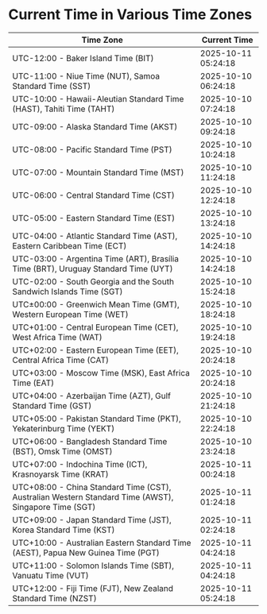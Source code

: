 # Current Time in Various Time Zones

| Time Zone | Current Time |
|-----------|--------------|
| UTC-12:00 - Baker Island Time (BIT) | 2025-10-11 05:24:18 |
| UTC-11:00 - Niue Time (NUT), Samoa Standard Time (SST) | 2025-10-10 06:24:18 |
| UTC-10:00 - Hawaii-Aleutian Standard Time (HAST), Tahiti Time (TAHT) | 2025-10-10 07:24:18 |
| UTC-09:00 - Alaska Standard Time (AKST) | 2025-10-10 09:24:18 |
| UTC-08:00 - Pacific Standard Time (PST) | 2025-10-10 10:24:18 |
| UTC-07:00 - Mountain Standard Time (MST) | 2025-10-10 11:24:18 |
| UTC-06:00 - Central Standard Time (CST) | 2025-10-10 12:24:18 |
| UTC-05:00 - Eastern Standard Time (EST) | 2025-10-10 13:24:18 |
| UTC-04:00 - Atlantic Standard Time (AST), Eastern Caribbean Time (ECT) | 2025-10-10 14:24:18 |
| UTC-03:00 - Argentina Time (ART), Brasília Time (BRT), Uruguay Standard Time (UYT) | 2025-10-10 14:24:18 |
| UTC-02:00 - South Georgia and the South Sandwich Islands Time (SGT) | 2025-10-10 15:24:18 |
| UTC±00:00 - Greenwich Mean Time (GMT), Western European Time (WET) | 2025-10-10 18:24:18 |
| UTC+01:00 - Central European Time (CET), West Africa Time (WAT) | 2025-10-10 19:24:18 |
| UTC+02:00 - Eastern European Time (EET), Central Africa Time (CAT) | 2025-10-10 20:24:18 |
| UTC+03:00 - Moscow Time (MSK), East Africa Time (EAT) | 2025-10-10 20:24:18 |
| UTC+04:00 - Azerbaijan Time (AZT), Gulf Standard Time (GST) | 2025-10-10 21:24:18 |
| UTC+05:00 - Pakistan Standard Time (PKT), Yekaterinburg Time (YEKT) | 2025-10-10 22:24:18 |
| UTC+06:00 - Bangladesh Standard Time (BST), Omsk Time (OMST) | 2025-10-10 23:24:18 |
| UTC+07:00 - Indochina Time (ICT), Krasnoyarsk Time (KRAT) | 2025-10-11 00:24:18 |
| UTC+08:00 - China Standard Time (CST), Australian Western Standard Time (AWST), Singapore Time (SGT) | 2025-10-11 01:24:18 |
| UTC+09:00 - Japan Standard Time (JST), Korea Standard Time (KST) | 2025-10-11 02:24:18 |
| UTC+10:00 - Australian Eastern Standard Time (AEST), Papua New Guinea Time (PGT) | 2025-10-11 04:24:18 |
| UTC+11:00 - Solomon Islands Time (SBT), Vanuatu Time (VUT) | 2025-10-11 04:24:18 |
| UTC+12:00 - Fiji Time (FJT), New Zealand Standard Time (NZST) | 2025-10-11 05:24:18 |
